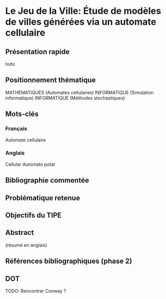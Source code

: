 # Le Jeu de la Ville: Étude de modèles de villes générées via un automate cellulaire

## Présentation rapide
todo

## Positionnement thématique
MATHÉMATIQUES (Automates cellulaires)
INFORMATIQUE (Simulation informatique)
INFORMATIQUE (Méthodes stochastiques)

## Mots-clés
### Français
Automate cellulaire

### Anglais
Cellular Automato
potat

## Bibliographie commentée

## Problématique retenue

## Objectifs du TIPE

## Abstract
(résumé en anglais)

## Références bibliographiques (phase 2)

## DOT
TODO: Rencontrer Conway ?